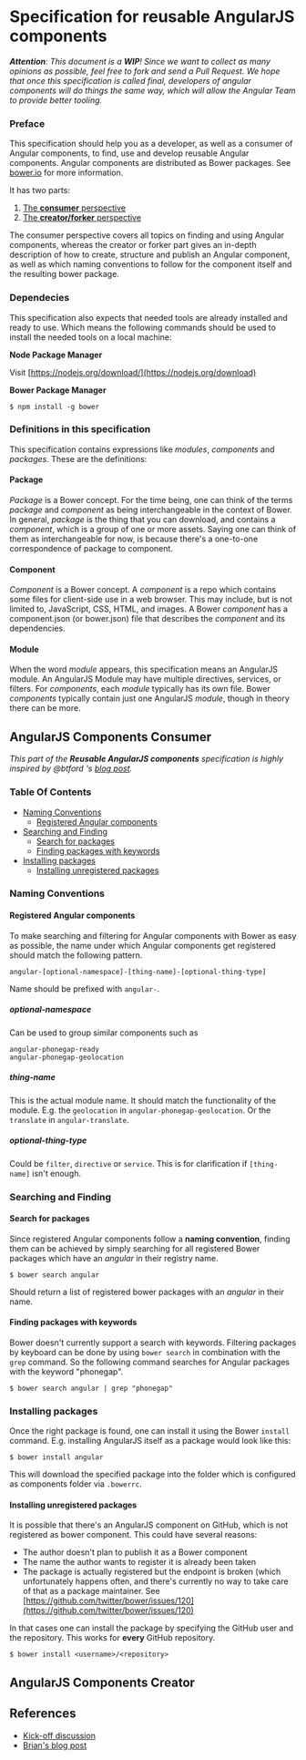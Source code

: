 # Specification for reusable AngularJS components

_**Attention**: This document is a **WIP**! Since we want to collect as many opinions as possible, feel free to fork and send a Pull Request.
We hope that once this specification is called final, developers of angular components will do things the same way, which will allow the Angular Team to provide better tooling._

### Preface
This specification should help you as a developer, as well as a consumer of Angular components, to find, use and develop reusable Angular components.
Angular components are distributed as Bower packages.
See [bower.io](http://bower.io) for more information.

It has two parts:

1. [The **consumer** perspective](#angularjs-components-consumer)
2. [The **creator/forker** perspective](#angularjs-components-creator)

The consumer perspective covers all topics on finding and using Angular components, whereas the creator or forker part gives an in-depth description of how to create, structure and publish an Angular component, as well as which naming conventions to follow for the component itself and the resulting bower package.

### Dependecies

This specification also expects that needed tools are already installed and ready to use. 
Which means the following commands should be used to install the needed tools on a local machine:

**Node Package Manager**

Visit [https://nodejs.org/download/](https://nodejs.org/download)

**Bower Package Manager**
```
$ npm install -g bower
```

### Definitions in this specification

This specification contains expressions like _modules_, _components_ and _packages_. 
These are the definitions:

#### Package
_Package_ is a Bower concept. 
For the time being,  one can think of the terms _package_ and _component_ as being interchangeable in the context of Bower. 
In general, _package_ is the thing that you can download, and contains a _component_, which is a group of one or more assets. 
Saying one can think of them as interchangeable for now, is because there's a one-to-one correspondence of package to component.

#### Component
_Component_ is a Bower concept.
A _component_ is a repo which contains some files for client-side use in a web browser. 
This may include, but is not limited to, JavaScript, CSS, HTML, and images. 
A Bower _component_ has a component.json (or bower.json) file that describes the _component_ and its dependencies.

#### Module
When the word _module_ appears, this specification means an AngularJS module. 
An AngularJS Module may have multiple directives, services, or filters. 
For _components_, each _module_ typically has its own file. 
Bower _components_ typically contain just one AngularJS _module_, though in theory there can be more.

## AngularJS Components Consumer

_This part of the **Reusable AngularJS components** specification is highly inspired by @btford 's [blog post](http://briantford.com/blog/angular-bower.html)._ 

### Table Of Contents

* [Naming Conventions](#naming-conventions)
    * [Registered Angular components](#registered-angular-components)
* [Searching and Finding](#searching-and-finding)
    * [Search for packages](#search-for-packages)
    * [Finding packages with keywords](#finding-packages-with-keywords)
* [Installing packages](#installing-packages)
    * [Installing unregistered packages](#installing-unregistered-packages)

### Naming Conventions

#### Registered Angular components
To make searching and filtering for Angular components with Bower as easy as possible, the name under which Angular components get registered should match the following pattern.

````
angular-[optional-namespace]-[thing-name]-[optional-thing-type]
````

Name should be prefixed with <code>angular-</code>.

##### optional-namespace
Can be used to group similar components such as
````
angular-phonegap-ready
angular-phonegap-geolocation
````

##### thing-name
This is the actual module name.
It should match the functionality of the module.
E.g. the <code>geolocation</code> in <code>angular-phonegap-geolocation</code>.
Or the <code>translate</code> in <code>angular-translate</code>.

##### optional-thing-type
Could be <code>filter</code>, <code>directive</code> or <code>service</code>.
This is for clarification if `[thing-name]` isn't enough.


### Searching and Finding

#### Search for packages
Since registered Angular components follow a **naming convention**, finding them can be achieved by simply searching for all registered Bower packages which have an _angular_ in their registry name.

````
$ bower search angular
````
Should return a list of registered bower packages with an _angular_ in their name.

#### Finding packages with keywords
Bower doesn't currently support a search with keywords. 
Filtering packages by keyboard can be done by using <code>bower search</code> in combination with the <code>grep</code> command. 
So the following command searches for Angular packages with the keyword "phonegap".

````
$ bower search angular | grep "phonegap"
````

### Installing packages
Once the right package is found, one can install it using the Bower <code>install</code> command. 
E.g. installing AngularJS itself as a package would look like this:

````
$ bower install angular
````

This will download the specified package into the folder which is configured as components folder via <code>.bowerrc</code>.

#### Installing unregistered packages
It is possible that there's an AngularJS component on GitHub, which is not registered as bower component. 
This could have several reasons:

* The author doesn't plan to publish it as a Bower component
* The name the author wants to register it is already been taken
* The package is actually registered but the endpoint is broken (which unfortunately happens often, and there's currently no way to take care of that as a package maintainer. 
See [https://github.com/twitter/bower/issues/120](https://github.com/twitter/bower/issues/120)

In that cases one can install the package by specifying the GitHub user and the repository. 
This works for **every** GitHub repository.

````
$ bower install <username>/<repository>
````


## AngularJS Components Creator

## References

* [Kick-off discussion](https://gist.github.com/PascalPrecht/5411171)
* [Brian's blog post](http://briantford.com/blog/angular-bower.html)

